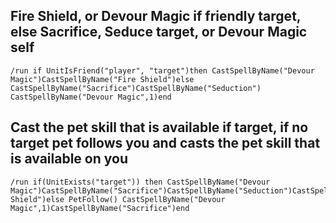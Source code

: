 ## Fire Shield, or Devour Magic if friendly target, else Sacrifice, Seduce target, or Devour Magic self
```
/run if UnitIsFriend("player", "target")then CastSpellByName("Devour Magic")CastSpellByName("Fire Shield")else CastSpellByName("Sacrifice")CastSpellByName("Seduction") CastSpellByName("Devour Magic",1)end
```


## Cast the pet skill that is available if target, if no target pet follows you and casts the pet skill that is available on you
```
/run if(UnitExists("target")) then CastSpellByName("Devour Magic")CastSpellByName("Sacrifice")CastSpellByName("Seduction")CastSpellByName("Fire Shield")else PetFollow() CastSpellByName("Devour Magic",1)CastSpellByName("Sacrifice")end
```